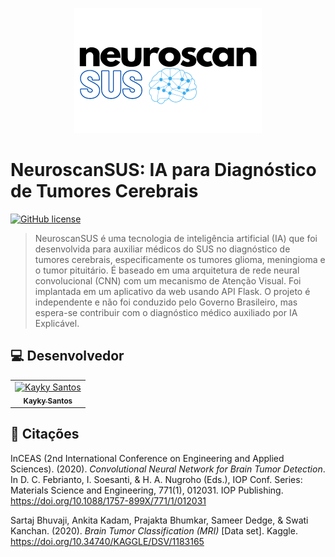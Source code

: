 <p align="center">
    <img src="https://github.com/diasKayky/NeuroscanSUS-AI/blob/main/logo.png" data-canonical-src="https://github.com/diasKayky/NeuroscanSUS-AI/blob/main/logo.png" width="300" style="text-align: center;"/>
</p>

# NeuroscanSUS: IA para Diagnóstico de Tumores Cerebrais

[![GitHub license](https://img.shields.io/badge/license-MIT-blue.svg)](https://github.com/diasKayky/Neuroscan-AI/blob/main/LICENSE)

> NeuroscanSUS é uma tecnologia de inteligência artificial (IA) que foi desenvolvida para auxiliar médicos do SUS no diagnóstico de tumores cerebrais, especificamente os tumores glioma, meningioma e o tumor pituitário. É baseado em uma arquitetura de rede neural convolucional (CNN) com um mecanismo de Atenção Visual. Foi implantada em um aplicativo da web usando API Flask. O projeto é independente e não foi conduzido pelo Governo Brasileiro, mas espera-se contribuir com o diagnóstico médico auxiliado por IA Explicável.


##  💻 Desenvolvedor

<table>
  <tr>
    <td align="center">
      <a href="https://www.linkedin.com/in/kayky-dias/">
        <img src="https://avatars.githubusercontent.com/u/75142111?v=4" width="100px;" alt="Kayky Santos"/><br>
        <sub>
          <b>Kayky Santos</b>
        </sub>
      </a>
    </td>
  </tr>
</table>

## 📜 Citações

InCEAS (2nd International Conference on Engineering and Applied Sciences). (2020). <i>Convolutional Neural Network for Brain Tumor Detection</i>. In D. C. Febrianto, I. Soesanti, & H. A. Nugroho (Eds.), IOP Conf. Series: Materials Science and Engineering, 771(1), 012031. IOP Publishing. https://doi.org/10.1088/1757-899X/771/1/012031

Sartaj Bhuvaji, Ankita Kadam, Prajakta Bhumkar, Sameer Dedge, &amp; Swati Kanchan. (2020). <i>Brain Tumor Classification (MRI)</i> [Data set]. Kaggle. https://doi.org/10.34740/KAGGLE/DSV/1183165
